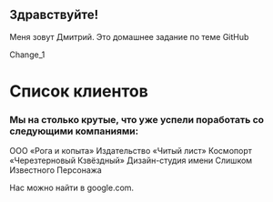 ## Здравствуйте!
Меня зовут Дмитрий. Это домашнее задание по теме GitHub

Change_1

# Список клиентов

### Мы на столько крутые, что уже успели поработать со следующими компаниями:

ООО «Рога и копыта»
Издательство «Читый лист»
Космопорт «Черезтерновый Кзвёздный»
Дизайн-студия имени Слишком Известного Персонажа

Нас можно найти в google.com.
